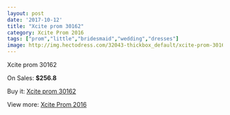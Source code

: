 ```yaml
---
layout: post
date: '2017-10-12'
title: "Xcite prom 30162"
category: Xcite Prom 2016
tags: ["prom","little","bridesmaid","wedding","dresses"]
image: http://img.hectodress.com/32043-thickbox_default/xcite-prom-30162.jpg
---
```

Xcite prom 30162

On Sales: **$256.8**
<a href="https://www.hectodress.com/xcite-prom-2013/14572-xcite-prom-30162.html"><amp-img layout="responsive" width="600" height="600" src="//img.hectodress.com/32043-thickbox_default/xcite-prom-30162.jpg" alt="Xcite prom 30162 0" /></a>

Buy it: [Xcite prom 30162](https://www.hectodress.com/xcite-prom-2013/14572-xcite-prom-30162.html "Xcite prom 30162")

View more: [Xcite Prom 2016](https://www.hectodress.com/261-xcite-prom-2013 "Xcite Prom 2016")